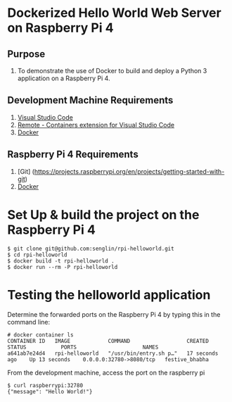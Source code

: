 # Dockerized Hello World Web Server on Raspberry Pi 4

## Purpose
1. To demonstrate the use of Docker to build and deploy a Python 3 application on a Raspberry Pi 4.

## Development Machine Requirements
1. [Visual Studio Code](https://code.visualstudio.com/)
2. [Remote - Containers extension for Visual Studio Code](https://aka.ms/vscode-remote/download/extension)
3. [Docker](https://docs.docker.com/install/#supported-platforms)

## Raspberry Pi 4 Requirements
1. [Git] (https://projects.raspberrypi.org/en/projects/getting-started-with-git)
2. [Docker](https://docs.docker.com/install/#supported-platforms)

# Set Up & build the project on the Raspberry Pi 4
```
$ git clone git@github.com:senglin/rpi-helloworld.git
$ cd rpi-helloworld
$ docker build -t rpi-helloworld .
$ docker run --rm -P rpi-helloworld 
```

# Testing the helloworld application

Determine the forwarded ports on the Raspberry Pi 4 by typing this in the command line:
```
# docker container ls
CONTAINER ID   IMAGE            COMMAND                  CREATED           STATUS           PORTS                     NAMES
a641ab7e24d4   rpi-helloworld   "/usr/bin/entry.sh p…"   17 seconds ago    Up 13 seconds    0.0.0.0:32780->8080/tcp   festive_bhabha
```

From the development machine, access the port on the raspberry pi
```
$ curl raspberrypi:32780
{"message": "Hello World!"}
```




